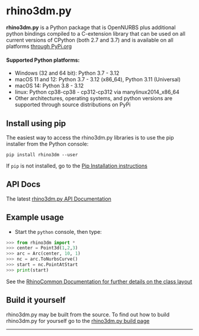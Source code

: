 # rhino3dm.py
**rhino3dm.py** is a Python package that is OpenNURBS plus additional python bindings compiled to a C-extension library that can be used on all current versions of CPython (both 2.7 and 3.7) and is available on all platforms [through PyPi.org](https://pypi.org/project/rhino3dm/)

#### Supported Python platforms:

- Windows (32 and 64 bit): Python 3.7 - 3.12
- macOS 11 and 12: Python 3.7 - 3.12 (x86_64), Python 3.11 (Universal)
- macOS 14: Python 3.8 - 3.12
- linux: Python cp38-cp38 - cp312-cp312 via manylinux2014_x86_64
- Other architectures, operating systems, and python versions are supported through source distributions on PyPi

## Install using pip
The easiest way to access the rhino3dm.py libraries is to use the pip installer from the Python console:

`pip install rhino3dm --user`

If `pip` is not installed, go to the [Pip Installation instructions](https://pip.pypa.io/en/latest/installation/)

## API Docs
The latest [rhino3dm.py API Documentation](https://mcneel.github.io/rhino3dm/python/api/index.html)

## Example usage

* Start the `python` console, then type:
```python
>>> from rhino3dm import *
>>> center = Point3d(1,2,3)
>>> arc = Arc(center, 10, 1)
>>> nc = arc.ToNurbsCurve()
>>> start = nc.PointAtStart
>>> print(start)
```

See the [RhinoCommon Documentation for further details on the class layout](https://developer.rhino3d.com/guides/rhinocommon/)

## Build it yourself

rhino3dm.py may be built from the source.  To find out how to build rhino3dm.py for yourself go to the [rhino3dm.py build page](RHINO3DM-BUILD.PY.md)

---
